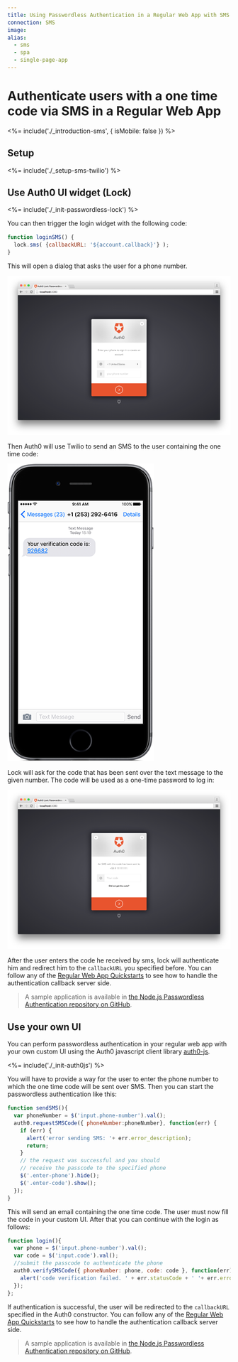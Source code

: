 ```yaml
---
title: Using Passwordless Authentication in a Regular Web App with SMS
connection: SMS
image:
alias:
  - sms
  - spa
  - single-page-app
---
```


# Authenticate users with a one time code via SMS in a Regular Web App

<%= include('./_introduction-sms', { isMobile: false }) %>

## Setup

<%= include('./_setup-sms-twilio') %>

## Use Auth0 UI widget (Lock)

<%= include('./_init-passwordless-lock') %>

You can then trigger the login widget with the following code:

```js
function loginSMS() {
  lock.sms( {callbackURL: '${account.callback}'} );
}
```

This will open a dialog that asks the user for a phone number.

![](/media/articles/connections/passwordless/passwordless-sms-enter-phone-web.png)

Then Auth0 will use Twilio to send an SMS to the user containing the one time code:

![](/media/articles/connections/passwordless/passwordless-sms-receive-code-web.png)

Lock will ask for the code that has been sent over the text message to the given number. The code will be used as a one-time password to log in:

![](/media/articles/connections/passwordless/passwordless-sms-enter-code-web.png)

After the user enters the code he received by sms, lock will authenticate him and redirect him to the `callbackURL` you specified before. You can follow any of the [Regular Web App Quickstarts](/quickstart/webapp) to see how to handle the authentication callback server side.

> A sample application is available in [the Node.js Passwordless Authentication repository on GitHub](https://github.com/auth0/auth0-node-passwordless-sample).

## Use your own UI

You can perform passwordless authentication in your regular web app with your own custom UI using the Auth0 javascript client library [auth0-js](/libraries/auth0js).

<%= include('./_init-auth0js') %>

You will have to provide a way for the user to enter the phone number to which the one time code will be sent over SMS. Then you can start the passwordless authentication like this:

```js
function sendSMS(){
  var phoneNumber = $('input.phone-number').val();
  auth0.requestSMSCode({ phoneNumber:phoneNumber}, function(err) {
    if (err) {
      alert('error sending SMS: '+ err.error_description);
      return;
    }
    // the request was successful and you should
    // receive the passcode to the specified phone
    $('.enter-phone').hide();
    $('.enter-code').show();
  });
}
```

This will send an email containing the one time code. The user must now fill the code in your custom UI. After that you can continue with the login as follows:

```js
function login(){
  var phone = $('input.phone-number').val();
  var code = $('input.code').val();
  //submit the passcode to authenticate the phone
  auth0.verifySMSCode({ phoneNumber: phone, code: code }, function(err){
    alert('code verification failed. ' + err.statusCode + ' '+ err.error);
  });
};
```

If authentication is successful, the user will be redirected to the `callbackURL` specified in the Auth0 constructor. You can follow any of the [Regular Web App Quickstarts](/quickstart/webapp) to see how to handle the authentication callback server side.

> A sample application is available in [the Node.js Passwordless Authentication repository on GitHub](https://github.com/auth0/auth0-node-passwordless-sample).
